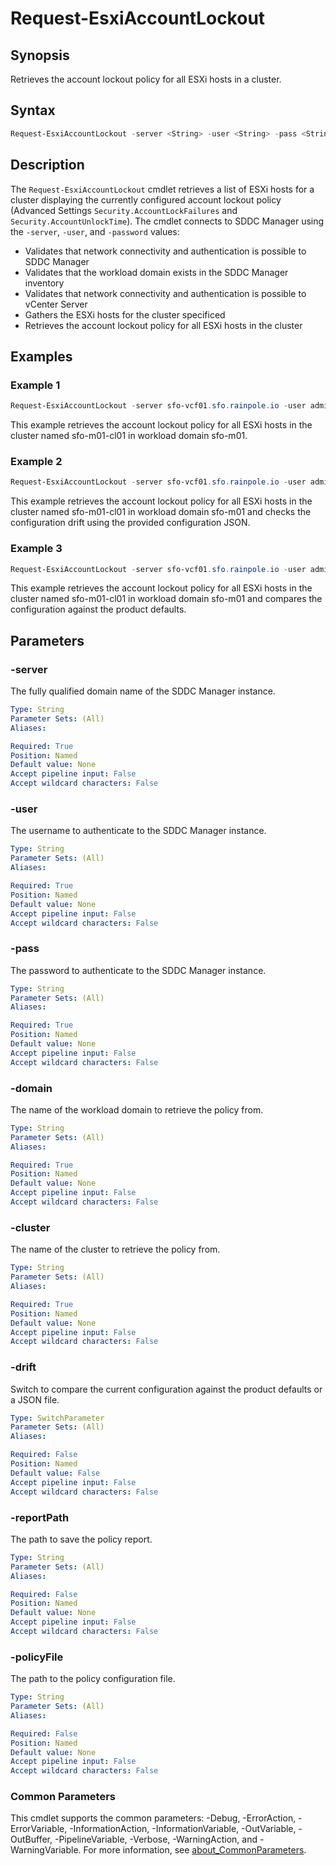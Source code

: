 # Request-EsxiAccountLockout

## Synopsis

Retrieves the account lockout policy for all ESXi hosts in a cluster.


## Syntax

```powershell
Request-EsxiAccountLockout -server <String> -user <String> -pass <String> -domain <String> -cluster <String> [-drift] [-reportPath <String>] [-policyFile <String>] [<CommonParameters>]
```

## Description

The `Request-EsxiAccountLockout` cmdlet retrieves a list of ESXi hosts for a cluster displaying the currently configured account lockout policy (Advanced Settings `Security.AccountLockFailures` and `Security.AccountUnlockTime`).
The cmdlet connects to SDDC Manager using the `-server`, `-user`, and `-password` values:

- Validates that network connectivity and authentication is possible to SDDC Manager
- Validates that the workload domain exists in the SDDC Manager inventory
- Validates that network connectivity and authentication is possible to vCenter Server
- Gathers the ESXi hosts for the cluster specificed
- Retrieves the account lockout policy for all ESXi hosts in the cluster

## Examples

### Example 1

```powershell
Request-EsxiAccountLockout -server sfo-vcf01.sfo.rainpole.io -user administrator@vsphere.local -pass VMw@re1! -domain sfo-m01 -cluster sfo-m01-cl01
```

This example retrieves the account lockout policy for all ESXi hosts in the cluster named sfo-m01-cl01 in workload domain sfo-m01.

### Example 2

```powershell
Request-EsxiAccountLockout -server sfo-vcf01.sfo.rainpole.io -user administrator@vsphere.local -pass VMw@re1! -domain sfo-m01 -cluster sfo-m01-cl01 -drift -reportPath "F:\Reporting" -policyFile "passwordPolicyConfig.json"
```

This example retrieves the account lockout policy for all ESXi hosts in the cluster named sfo-m01-cl01 in workload domain sfo-m01 and checks the configuration drift using the provided configuration JSON.

### Example 3

```powershell
Request-EsxiAccountLockout -server sfo-vcf01.sfo.rainpole.io -user administrator@vsphere.local -pass VMw@re1! -domain sfo-m01 -cluster sfo-m01-cl01 -drift
```

This example retrieves the account lockout policy for all ESXi hosts in the cluster named sfo-m01-cl01 in workload domain sfo-m01 and compares the configuration against the product defaults.

## Parameters

### -server

The fully qualified domain name of the SDDC Manager instance.

```yaml
Type: String
Parameter Sets: (All)
Aliases:

Required: True
Position: Named
Default value: None
Accept pipeline input: False
Accept wildcard characters: False
```

### -user

The username to authenticate to the SDDC Manager instance.

```yaml
Type: String
Parameter Sets: (All)
Aliases:

Required: True
Position: Named
Default value: None
Accept pipeline input: False
Accept wildcard characters: False
```

### -pass

The password to authenticate to the SDDC Manager instance.

```yaml
Type: String
Parameter Sets: (All)
Aliases:

Required: True
Position: Named
Default value: None
Accept pipeline input: False
Accept wildcard characters: False
```

### -domain

The name of the workload domain to retrieve the policy from.

```yaml
Type: String
Parameter Sets: (All)
Aliases:

Required: True
Position: Named
Default value: None
Accept pipeline input: False
Accept wildcard characters: False
```

### -cluster

The name of the cluster to retrieve the policy from.

```yaml
Type: String
Parameter Sets: (All)
Aliases:

Required: True
Position: Named
Default value: None
Accept pipeline input: False
Accept wildcard characters: False
```

### -drift

Switch to compare the current configuration against the product defaults or a JSON file.

```yaml
Type: SwitchParameter
Parameter Sets: (All)
Aliases:

Required: False
Position: Named
Default value: False
Accept pipeline input: False
Accept wildcard characters: False
```

### -reportPath

The path to save the policy report.

```yaml
Type: String
Parameter Sets: (All)
Aliases:

Required: False
Position: Named
Default value: None
Accept pipeline input: False
Accept wildcard characters: False
```

### -policyFile

The path to the policy configuration file.

```yaml
Type: String
Parameter Sets: (All)
Aliases:

Required: False
Position: Named
Default value: None
Accept pipeline input: False
Accept wildcard characters: False
```

### Common Parameters

This cmdlet supports the common parameters: -Debug, -ErrorAction, -ErrorVariable, -InformationAction, -InformationVariable, -OutVariable, -OutBuffer, -PipelineVariable, -Verbose, -WarningAction, and -WarningVariable. For more information, see [about_CommonParameters](http://go.microsoft.com/fwlink/?LinkID=113216).

